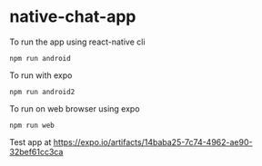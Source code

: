 # native-chat-app

To run the app using react-native cli
```
npm run android
```

To run with expo
```
npm run android2
```

To run on web browser using expo
```
npm run web
```

Test app at https://expo.io/artifacts/14baba25-7c74-4962-ae90-32bef61cc3ca